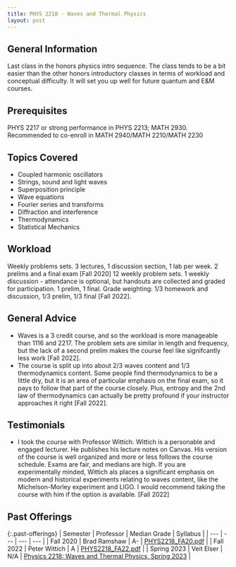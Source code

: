```yaml
---
title: PHYS 2218 - Waves and Thermal Physics
layout: post
---
```


<link rel="stylesheet" href="/main.css">

## General Information

Last class in the honors physics intro sequence. The class tends to be a bit easier than the other honors introductory classes in terms of workload and conceptual difficulty. It will set you up well for future quantum and E&M courses.

## Prerequisites

PHYS 2217 or strong performance in PHYS 2213; MATH 2930. Recommended to co-enroll in MATH 2940/MATH 2210/MATH 2230

## Topics Covered

  - Coupled harmonic oscillators
  - Strings, sound and light waves
  - Superposition principle
  - Wave equations
  - Fourier series and transforms
  - Diffraction and interference
  - Thermodynamics
  - Statistical Mechanics

## Workload
Weekly problems sets. 3 lectures, 1 discussion section, 1 lab per week. 2 prelims and a final exam [Fall 2020]
12 weekly problem sets. 1 weekly discussion - attendance is optional, but handouts are collected and graded for participation. 1 prelim, 1 final. Grade weighting: 1/3 homework and discussion, 1/3 prelim, 1/3 final [Fall 2022].

## General Advice

  - Waves is a 3 credit course, and so the workload is more manageable than 1116 and 2217. The problem sets are similar in length and frequency, but the lack of a second prelim makes the course feel like signifcantly less work [Fall 2022]. 
  - The course is split up into about 2/3 waves content and 1/3 thermodynamics content. Some people find thermodynamics to be a little dry, but it is an area of particular emphasis on the final exam, so it pays to follow that part of the course closely. Plus, entropy and the 2nd law of thermodynamics can actually be pretty profound if your instructor approaches it right [Fall 2022]. 
## Testimonials
  - I took the course with Professor Wittich.  Wittich is a personable and engaged lecturer. He publishes his lecture notes on Canvas. His version of the course is well organized and more or less follows the course schedule. Exams are fair, and medians are high. If you are experimentally minded, Wittich als places a significant emphasis on modern and historical experiments relating to waves content, like the Michelson-Morley experiment and LIGO. I would recommend taking the course with him if the option is available. [Fall 2022]

## Past Offerings

{:.past-offerings}
| Semester | Professor | Median Grade | Syllabus |
| --- | --- | --- | --- |
| Fall 2020 | Brad Ramshaw | A- | <a href="/syllabi/PHYS2218_FA20.pdf">PHYS2218_FA20.pdf</a> |
| Fall 2022 | Peter Wittich | A | <a href="/syllabi/PHYS2218_FA22.pdf">PHYS2218_FA22.pdf</a> |
| Spring 2023 | Veit Elser | N/A | <a href="https://uuuuuu.lassp.cornell.edu/courses/physics_2218_waves_and_thermal_physics">Physics 2218: Waves and Thermal Physics, Spring 2023</a> |

